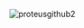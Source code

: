 ![proteusgithub2](https://user-images.githubusercontent.com/84243740/154728678-bb365a15-1d6e-4565-9baf-1008cbcb80c9.png)
